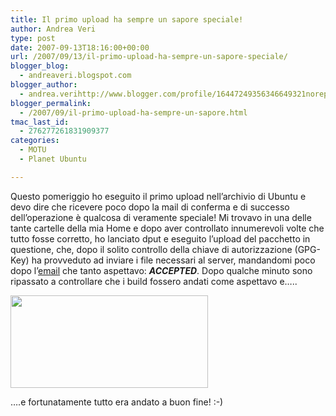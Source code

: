 ```yaml
---
title: Il primo upload ha sempre un sapore speciale!
author: Andrea Veri
type: post
date: 2007-09-13T18:16:00+00:00
url: /2007/09/13/il-primo-upload-ha-sempre-un-sapore-speciale/
blogger_blog:
  - andreaveri.blogspot.com
blogger_author:
  - andrea.verihttp://www.blogger.com/profile/16447249356346649321noreply@blogger.com
blogger_permalink:
  - /2007/09/il-primo-upload-ha-sempre-un-sapore.html
tmac_last_id:
  - 276277261831909377
categories:
  - MOTU
  - Planet Ubuntu

---
```

Questo pomeriggio ho eseguito il primo upload nell&#8217;archivio di Ubuntu e devo dire che ricevere poco dopo la mail di conferma e di successo dell&#8217;operazione è qualcosa di veramente speciale! Mi trovavo in una delle tante cartelle della mia Home e dopo aver controllato innumerevoli volte che tutto fosse corretto, ho lanciato dput e eseguito l&#8217;upload del pacchetto in questione, che, dopo il solito controllo della chiave di autorizzazione (GPG-Key) ha provveduto ad inviare i file necessari al server, mandandomi poco dopo l&#8217;[email][1] che tanto aspettavo: _**ACCEPTED**_. Dopo qualche minuto sono ripassato a controllare che i build fossero andati come aspettavo e&#8230;..

[<img class="size-full wp-image-91 alignnone" src="http://www.dragonsreach.it/wp-content/uploads/2007/09/build_success.png" alt="" width="316" height="148" />][2]

&#8230;.e fortunatamente tutto era andato a buon fine! :-)

 [1]: https://lists.ubuntu.com/archives/gutsy-changes/2007-September/008265.html
 [2]: http://www.dragonsreach.it/wp-content/uploads/2007/09/build_success.png